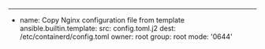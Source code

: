 ---
- name: Copy Nginx configuration file from template
  ansible.builtin.template:
    src: config.toml.j2
    dest: /etc/containerd/config.toml
    owner: root
    group: root
    mode: '0644'
